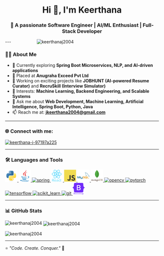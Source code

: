 <h1 align="center">Hi 👋, I'm Keerthana</h1>
<h3 align="center">🚀 A passionate Software Engineer | AI/ML Enthusiast | Full-Stack Developer</h3>

<img align="right" src="https://media.tenor.com/PP9v7VIs6R4AAAAd/scaler-create-impact.gif" width="400" alt="keerthanaj2004"/>
---

### 👩‍💻 About Me  
- 🌱 Currently exploring **Spring Boot Microservices, NLP, and AI-driven applications**  
- 💼 Placed at **Anugraha Exceed Pvt Ltd**  
- 🔭 Working on exciting projects like **JOBHUNT (AI-powered Resume Curator)** and **RecruSkill (Interview Simulator)**  
- 🎯 Interests: **Machine Learning, Backend Engineering, and Scalable Systems**  
- 💬 Ask me about **Web Development, Machine Learning, Artificial Intelligence, Spring Boot, Python, Java**  
- 📫 Reach me at: **jkeerthana2004@gmail.com**  

---

### 🌐 Connect with me:
<p align="left">
<a href="https://linkedin.com/in/keerthana-j-97197a225" target="blank"><img align="center" src="https://raw.githubusercontent.com/rahuldkjain/github-profile-readme-generator/master/src/images/icons/Social/linked-in-alt.svg" alt="keerthana-j-97197a225" height="30" width="40" /></a>
</p>

---

### 🛠️ Languages and Tools
<p align="left"> 
<a href="https://www.python.org" target="_blank" rel="noreferrer"> <img src="https://raw.githubusercontent.com/devicons/devicon/master/icons/python/python-original.svg" alt="python" width="40" height="40"/> </a> 
<a href="https://www.java.com" target="_blank" rel="noreferrer"> <img src="https://raw.githubusercontent.com/devicons/devicon/master/icons/java/java-original.svg" alt="java" width="40" height="40"/> </a> 
<a href="https://spring.io/" target="_blank" rel="noreferrer"> <img src="https://www.vectorlogo.zone/logos/springio/springio-icon.svg" alt="spring" width="40" height="40"/> </a> 
<a href="https://reactjs.org/" target="_blank" rel="noreferrer"> <img src="https://raw.githubusercontent.com/devicons/devicon/master/icons/react/react-original-wordmark.svg" alt="react" width="40" height="40"/> </a> 
<a href="https://developer.mozilla.org/en-US/docs/Web/JavaScript" target="_blank" rel="noreferrer"> <img src="https://raw.githubusercontent.com/devicons/devicon/master/icons/javascript/javascript-original.svg" alt="javascript" width="40" height="40"/> </a> 
<a href="https://www.mysql.com/" target="_blank" rel="noreferrer"> <img src="https://raw.githubusercontent.com/devicons/devicon/master/icons/mysql/mysql-original-wordmark.svg" alt="mysql" width="40" height="40"/> </a> 
<a href="https://www.mongodb.com/" target="_blank" rel="noreferrer"> <img src="https://raw.githubusercontent.com/devicons/devicon/master/icons/mongodb/mongodb-original-wordmark.svg" alt="mongodb" width="40" height="40"/> </a> 
<a href="https://opencv.org/" target="_blank" rel="noreferrer"> <img src="https://www.vectorlogo.zone/logos/opencv/opencv-icon.svg" alt="opencv" width="40" height="40"/> </a> 
<a href="https://pytorch.org/" target="_blank" rel="noreferrer"> <img src="https://www.vectorlogo.zone/logos/pytorch/pytorch-icon.svg" alt="pytorch" width="40" height="40"/> </a> 
<a href="https://www.tensorflow.org" target="_blank" rel="noreferrer"> <img src="https://www.vectorlogo.zone/logos/tensorflow/tensorflow-icon.svg" alt="tensorflow" width="40" height="40"/> </a> 
<a href="https://scikit-learn.org/" target="_blank" rel="noreferrer"> <img src="https://upload.wikimedia.org/wikipedia/commons/0/05/Scikit_learn_logo_small.svg" alt="scikit_learn" width="40" height="40"/> </a> 
<a href="https://git-scm.com/" target="_blank" rel="noreferrer"> <img src="https://www.vectorlogo.zone/logos/git-scm/git-scm-icon.svg" alt="git" width="40" height="40"/> </a> 
<a href="https://getbootstrap.com" target="_blank" rel="noreferrer"> <img src="https://raw.githubusercontent.com/devicons/devicon/master/icons/bootstrap/bootstrap-plain-wordmark.svg" alt="bootstrap" width="40" height="40"/> </a> 
</p>

---

### 📊 GitHub Stats
<p><img align="left" src="https://github-readme-stats.vercel.app/api/top-langs?username=keerthanaj2004&show_icons=true&locale=en&layout=compact" alt="keerthanaj2004" /></p>

<p>&nbsp;<img align="center" src="https://github-readme-stats.vercel.app/api?username=keerthanaj2004&show_icons=true&locale=en" alt="keerthanaj2004" /></p>

<p><img align="center" src="https://github-readme-streak-stats.herokuapp.com/?user=keerthanaj2004&" alt="keerthanaj2004" /></p>

---
⭐️ *"Code. Create. Conquer."* 🚀  
